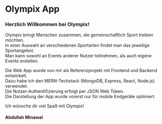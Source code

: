 # Olympix App

### Herzlich Willkommen bei Olympix!

Olympix bringt Menschen zusammen, die gemeinschaftlich Sport treiben möchten.<br/>
In einer Auswahl an verschiedenen Sportarten findet man das jeweilige Sportangebot.<br/>
Man kann sowohl an Events anderer Nutzer teilnehmen, als auch eigene Events erstellen.<br/>

Die Web App wurde von mir als Referenzprojekt mit Frontend und Backend entwickelt.<br/> 
Dazu habe ich den MERN-Techstack (MongoDB, Express, React, Node.js) verwendet.<br/> 
Die Nutzer-Authentifizierung erfolgt per JSON Web Token.<br/> 
Die Darstellung der App wurde vorerst nur für mobile Endgeräte optimiert.


Ich wünsche dir viel Spaß mit Olympix!
#### Abdullah Minawal
